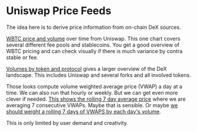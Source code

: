# Uniswap Price Feeds

The idea here is to derive price information from on-chain DeX sources.

[WBTC price and volume](https://dashargos.chainargos.com/looks/274) over time from Uniswap.
This one chart covers several different fee pools and stablecoins.
You get a good overview of WBTC pricing and can check visually if there is much variance by
contra stable or fee.

[Volumes by token and protocol](https://dashargos.chainargos.com/looks/209) gives a larger
overview of the DeX landscape. This includes Uniswap and several forks and all involved tokens.

Those looks compute volume weighted average price (VWAP) a day at a time. We can also run that
hourly or weekly.
But we can get even more clever if needed.
[This shows the rolling 7 day average price](https://dashargos.chainargos.com/looks/281) where
we are averaging 7 consecutive VWAPs. Maybe that is sensible.
Or maybe [we should weight a rolling 7 days of VWAPS by each day's volume](https://dashargos.chainargos.com/looks/282).

This is only limited by user demand and creativity.
